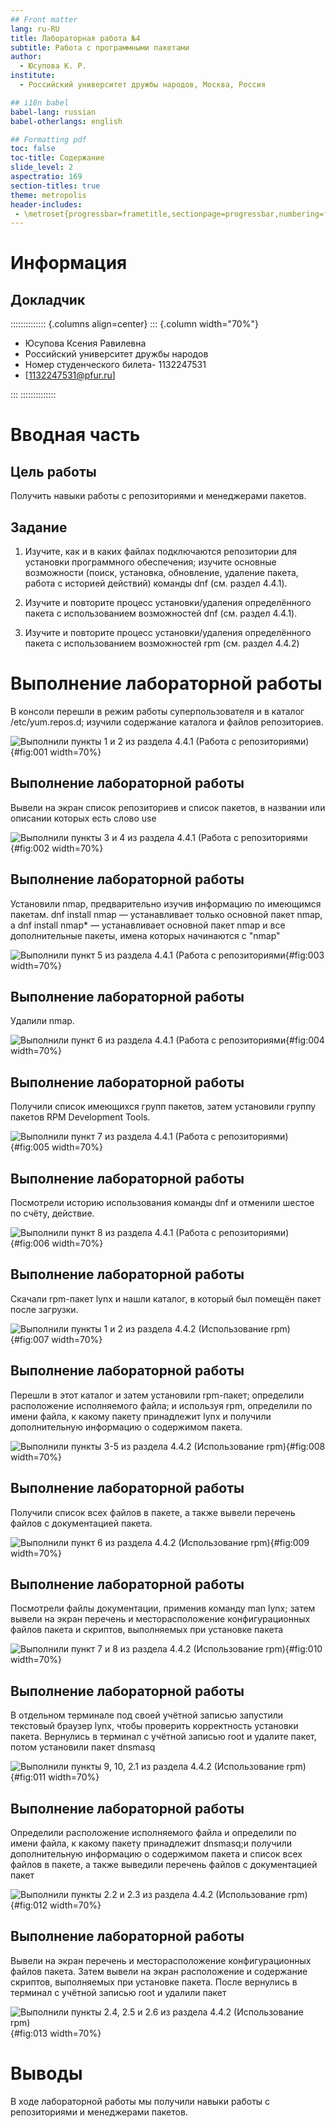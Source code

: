 ```yaml
---
## Front matter
lang: ru-RU
title: Лабораторная работа №4
subtitle: Работа с программными пакетами
author:
  - Юсупова К. Р.
institute:
  - Российский университет дружбы народов, Москва, Россия

## i18n babel
babel-lang: russian
babel-otherlangs: english

## Formatting pdf
toc: false
toc-title: Содержание
slide_level: 2
aspectratio: 169
section-titles: true
theme: metropolis
header-includes:
 - \metroset{progressbar=frametitle,sectionpage=progressbar,numbering=fraction}
---
```


# Информация

## Докладчик

:::::::::::::: {.columns align=center}
::: {.column width="70%"}

  * Юсупова Ксения Равилевна
  * Российский университет дружбы народов
  * Номер студенческого билета- 1132247531
  * [1132247531@pfur.ru]

:::
::::::::::::::

# Вводная часть

## Цель работы

Получить навыки работы с репозиториями и менеджерами пакетов.

## Задание

1. Изучите, как и в каких файлах подключаются репозитории для установки программного обеспечения; изучите основные возможности (поиск, установка, обновление, удаление пакета, работа с историей действий) команды dnf (см. раздел 4.4.1).

2. Изучите и повторите процесс установки/удаления определённого пакета с использованием возможностей dnf (см. раздел 4.4.1).

3. Изучите и повторите процесс установки/удаления определённого пакета с использованием возможностей rpm (см. раздел 4.4.2)

# Выполнение лабораторной работы

В консоли перешли в режим работы суперпользователя и в каталог /etc/yum.repos.d; изучили содержание каталога и файлов репозиториев.

![Выполнили пункты 1 и 2 из раздела 4.4.1 (Работа с репозиториями)](image/1.png){#fig:001 width=70%}

## Выполнение лабораторной работы


Вывели на экран список репозиториев и список пакетов, в названии или описании которых есть слово use

![Выполнили пункты 3 и 4 из раздела 4.4.1 (Работа с репозиториями](image/2.png){#fig:002 width=70%}

## Выполнение лабораторной работы

Установили nmap, предварительно изучив информацию по имеющимся пакетам. dnf install nmap — устанавливает только основной пакет nmap, а dnf install nmap* — устанавливает основной пакет nmap и все дополнительные пакеты, имена которых начинаются с "nmap"

![Выполнили пункт 5 из раздела 4.4.1 (Работа с репозиториями](image/3.png){#fig:003 width=70%}

## Выполнение лабораторной работы

 Удалили nmap.

![Выполнили пункт 6 из раздела 4.4.1 (Работа с репозиториями](image/4.png){#fig:004 width=70%}

## Выполнение лабораторной работы

Получили список имеющихся групп пакетов, затем установили группу пакетов RPM Development Tools.

![Выполнили пункт 7 из раздела 4.4.1 (Работа с репозиториями)](image/5.png){#fig:005 width=70%}

## Выполнение лабораторной работы

 Посмотрели историю использования команды dnf и отменили шестое по счёту, действие.

![Выполнили пункт 8 из раздела 4.4.1 (Работа с репозиториями)](image/6.png){#fig:006 width=70%}

## Выполнение лабораторной работы

Скачали rpm-пакет lynx и  нашли каталог, в который был помещён пакет после загрузки.

![Выполнили пункты 1 и 2 из раздела 4.4.2 (Использование rpm)](image/7.png){#fig:007 width=70%}

## Выполнение лабораторной работы

Перешли в этот каталог и затем установили rpm-пакет; определили расположение исполняемого файла; и используя rpm, определили по имени файла, к какому пакету принадлежит lynx и получили дополнительную информацию о содержимом пакета.

![Выполнили пункты 3-5 из раздела 4.4.2 (Использование rpm)](image/8.png){#fig:008 width=70%}

## Выполнение лабораторной работы

Получили список всех файлов в пакете, а также вывели перечень файлов с документацией пакета.

![Выполнили пункт 6 из раздела 4.4.2 (Использование rpm)](image/9.png){#fig:009 width=70%}

## Выполнение лабораторной работы

Посмотрели файлы документации, применив команду man lynx; затем вывели на экран перечень и месторасположение конфигурационных файлов пакета и скриптов, выполняемых при установке пакета

![Выполнили пункт 7 и 8 из раздела 4.4.2 (Использование rpm)](image/10.png){#fig:010 width=70%}

## Выполнение лабораторной работы

В отдельном терминале под своей учётной записью запустили текстовый браузер lynx, чтобы проверить корректность установки пакета. Вернулись в терминал с учётной записью root и удалите пакет, потом установили пакет dnsmasq

![Выполнили пункты 9, 10, 2.1 из раздела 4.4.2 (Использование rpm)](image/11.png){#fig:011 width=70%}

## Выполнение лабораторной работы

Определили расположение исполняемого файла и определили по имени файла, к какому пакету принадлежит dnsmasq;и получили дополнительную информацию о содержимом пакета и список всех файлов в пакете, а также выведили перечень файлов с документацией пакет

![Выполнили пункты 2.2 и 2.3 из раздела 4.4.2 (Использование rpm)](image/12.png){#fig:012 width=70%}

## Выполнение лабораторной работы

Вывели на экран перечень и месторасположение конфигурационных файлов пакета. Затем вывели на экран расположение и содержание скриптов, выполняемых при установке пакета. После вернулись в терминал с учётной записью root и удалили пакет

![Выполнили пункты 2.4, 2.5 и 2.6 из раздела 4.4.2 (Использование rpm)](image/13.png){#fig:013 width=70%}



# Выводы

В ходе лабораторной работы мы получили навыки работы с репозиториями и менеджерами пакетов.



